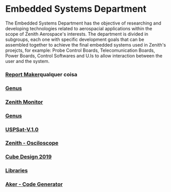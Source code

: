 # Embedded Systems Department
The Embedded Systems Department has the objective of researching and developing technologies related to aerospacial applications within the scope of Zenith Aerospace's interests.
The department is divided in subgroups, each one with specific development goals that can be assembled together to achieve the final embedded systems used in Zenith's proejcts, for example: Probe Control Boards, Telecomunication Boards, Power Boards, Control Softwares and U.Is to allow interaction between the user and the system.


### [Report Maker](https://github.com/zenitheesc/Report_Maker/wiki)qualquer coisa
### [Genus](https://github.com/zenitheesc/Genus/wiki)
### [Zenith Monitor](https://github.com/zenitheesc/Genus/wiki)
### [Genus](https://github.com/zenitheesc/Genus/wiki)
### [USPSat-V.1.0](https://github.com/zenitheesc/USPSat-v.1.0/wiki)
### [Zenith - Osciloscope](https://github.com/zenitheesc/Zenith-Osciloscope/wiki)
### [Cube Design 2019](https://github.com/zenitheesc/CubeDesign-2019/wiki)
### [Libraries]()
### [Aker - Code Generator](https://github.com/zenitheesc/Aker/wiki)
